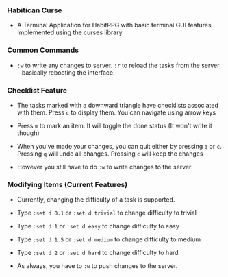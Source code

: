 ### Habitican Curse

* A Terminal Application for HabitRPG with basic terminal GUI features. Implemented using the curses library.

### Common Commands

* `:w` to write any changes to server. `:r` to reload the tasks from the server - basically rebooting the interface.

### Checklist Feature

* The tasks marked with a downward triangle have checklists associated with them. Press `c` to display them. You can navigate using arrow keys

* Press `m` to mark an item. It will toggle the done status (It won't write it though)

* When you've made your changes, you can quit either by pressing `q` or `c`. Pressing `q` will undo all changes. Pressing `c` will keep the changes

* However you still have to do `:w` to write changes to the server

### Modifying Items (Current Features)

* Currently, changing the difficulty of a task is supported.

* Type `:set d 0.1` or `:set d trivial` to change difficulty to trivial

* Type `:set d 1` or `:set d easy` to change difficulty to easy

* Type `:set d 1.5` or `:set d medium` to change difficulty to medium

* Type `:set d 2` or `:set d hard` to change difficulty to hard

* As always, you have to `:w` to push changes to the server.
